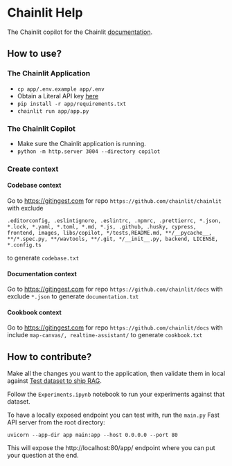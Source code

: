 # Chainlit Help

The Chainlit copilot for the Chainlit [documentation](https://docs.chainlit.io/get-started/overview).

## How to use?

### The Chainlit Application

- `cp app/.env.example app/.env`
- Obtain a Literal API key [here](https://docs.getliteral.ai/python-client/get-started/authentication#how-to-get-my-api-key)
- `pip install -r app/requirements.txt`
- `chainlit run app/app.py`

### The Chainlit Copilot

- Make sure the Chainlit application is running.
- `python -m http.server 3004 --directory copilot`

### Create context

#### Codebase context

Go to https://gitingest.com for repo `https://github.com/chainlit/chainlit` with exclude
```
.editorconfig, .eslintignore, .eslintrc, .npmrc, .prettierrc, *.json, *.lock, *.yaml, *.toml, *.md, *.js, .github, .husky, cypress, frontend, images, libs/copilot, */tests,README.md, **/__pycache__, **/*.spec.py, **/wavtools, **/.git, */__init__.py, backend, LICENSE, *.config.ts
```
to generate `codebase.txt`

#### Documentation context

Go to https://gitingest.com for repo `https://github.com/chainlit/docs` with exclude `*.json` to generate `documentation.txt`

#### Cookbook context

Go to https://gitingest.com for repo `https://github.com/chainlit/docs` with include `map-canvas/, realtime-assistant/` to generate `cookbook.txt`

## How to contribute?

Make all the changes you want to the application, then validate them in local against [Test dataset to ship RAG](https://cloud.getliteral.ai/projects/chainlit-doc-JicvnMkIcofi/datasets/a24f9233-d03e-4dc4-98c6-c5fec438f757).

Follow the `Experiments.ipynb` notebook to run your experiments against that dataset.

To have a locally exposed endpoint you can test with, run the `main.py` Fast API server from the root directory:

```shell
uvicorn --app-dir app main:app --host 0.0.0.0 --port 80
```

This will expose the http://localhost:80/app/ endpoint where you can put your question at the end.
